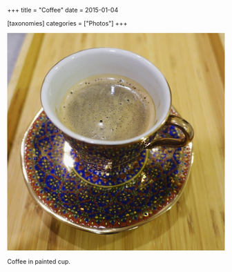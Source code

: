 +++
title = "Coffee"
date = 2015-01-04

[taxonomies]
categories = ["Photos"]
+++

![Coffee](coffee.jpeg)

Coffee in painted cup.
